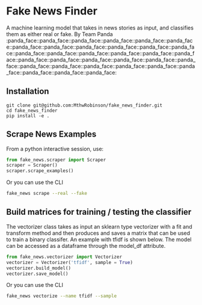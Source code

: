 # Fake News Finder
A machine learning model that takes in news stories as input, and classifies them as either real or fake.
By Team Panda
:panda\_face::panda\_face::panda\_face::panda\_face::panda\_face::panda\_face::panda\_face::panda\_face::panda\_face::panda\_face::panda\_face::panda\_face::panda\_face::panda\_face::panda\_face::panda\_face::panda\_face::panda\_face::panda\_face::panda\_face::panda\_face::panda\_face::panda\_face::panda\_face::panda\_face::panda\_face::panda\_face::panda\_face::panda\_face::panda\_face::panda\_face::panda\_face::panda\_face:

## Installation
```
git clone git@github.com:MthwRobinson/fake_news_finder.git
cd fake_news_finder
pip install -e .
```

## Scrape News Examples
From a python interactive session, use:
```python
from fake_news.scraper import Scraper
scraper = Scraper()
scraper.scrape_examples()
```
Or you can use the CLI
```bash
fake_news scrape --real --fake
```

## Build matrices for training / testing the classifier
The vectorizer class takes as input an sklearn type vectorizer with
a fit and transform method and then produces and saves a matrix that can be used to train a binary classifer. An example with tfidf is shown below. The model can be accessed as a dataframe through the model\_df attribute.
```python
from fake_news.vectorizer import Vectorizer
vectorizer = Vectorizer('tfidf', sample = True)
vectorizer.build_model()
vectorizer.save_model()
```

Or you can use the CLI
```bash
fake_news vectorize --name tfidf --sample
```
